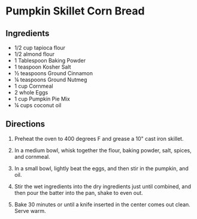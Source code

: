 # Pumpkin Skillet Corn Bread

## Ingredients
- 1/2 cup tapioca flour
- 1/2 almond flour
- 1 Tablespoon Baking Powder
- 1 teaspoon Kosher Salt
- ½ teaspoons Ground Cinnamon
- ¼ teaspoons Ground Nutmeg
- 1 cup Cornmeal
- 2 whole Eggs
- 1 cup Pumpkin Pie Mix
- ¼ cups coconut oil

## Directions
1. Preheat the oven to 400 degrees F and grease a 10" cast iron skillet.

2. In a medium bowl, whisk together the flour, baking powder, salt, spices, and cornmeal.

3. In a small bowl, lightly beat the eggs, and then stir in the pumpkin, and oil.

4. Stir the wet ingredients into the dry ingredients just until combined, and then pour the batter into the pan, shake to even out.

5. Bake 30 minutes or until a knife inserted in the center comes out clean. Serve warm.
